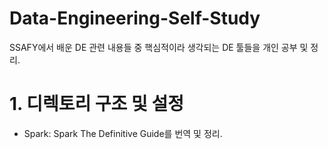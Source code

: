 # Data-Engineering-Self-Study
SSAFY에서 배운 DE 관련 내용들 중 핵심적이라 생각되는 DE 툴들을 개인 공부 및 정리.

# 1. 디렉토리 구조 및 설정
- Spark: Spark The Definitive Guide를 번역 및 정리.